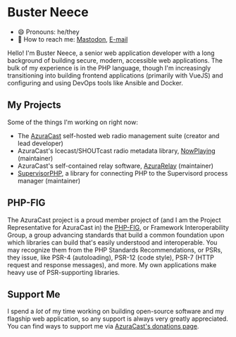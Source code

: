 # Buster Neece

- 😄 Pronouns: he/they
- 💬 How to reach me: <a rel="me" href="https://phpc.social/@BusterNeece">Mastodon</a>, [E-mail](buster@busterneece.com)

Hello! I'm Buster Neece, a senior web application developer with a long background of building secure, modern, accessible web applications. The bulk of my experience is in the PHP language, though I'm increasingly transitioning into building frontend applications (primarily with VueJS) and configuring and using DevOps tools like Ansible and Docker.

## My Projects

Some of the things I'm working on right now:

 - The [AzuraCast](https://github.com/azuracast/azuracast) self-hosted web radio management suite (creator and lead developer)
 - AzuraCast's Icecast/SHOUTcast radio metadata library, [NowPlaying](https://github.com/azuracast/nowplaying) (maintainer)
 - AzuraCast's self-contained relay software, [AzuraRelay](https://github.com/azuracast/azurarelay) (maintainer)
 - [SupervisorPHP](https://github.com/supervisorphp/supervisor), a library for connecting PHP to the Supervisord process manager (maintainer)

## PHP-FIG

The AzuraCast project is a proud member project of (and I am the Project Representative for AzuraCast in) the [PHP-FIG](https://www.php-fig.org/), or Framework Interoperability Group, a group advancing standards that build a common foundation upon which libraries can build that's easily understood and interoperable. You may recognize them from the PHP Standards Recommendations, or PSRs, they issue, like PSR-4 (autoloading), PSR-12 (code style), PSR-7 (HTTP request and response messages), and more. My own applications make heavy use of PSR-supporting libraries.

## Support Me

I spend a _lot_ of my time working on building open-source software and my flagship web application, so any support is always very greatly appreciated. You can find ways to support me via [AzuraCast's donations page](https://donate.azuracast.com/).
